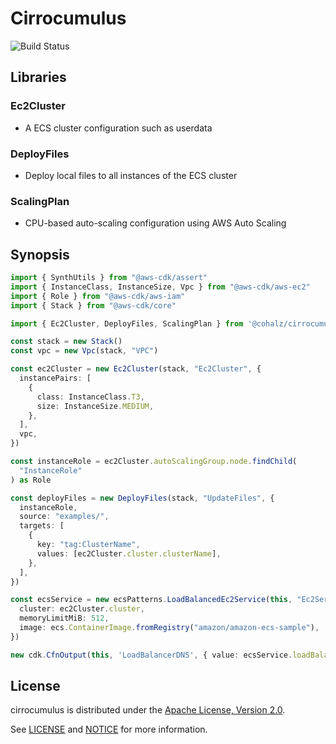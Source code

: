 # Cirrocumulus

![Build Status](https://travis-ci.org/cohalz/cirrocumulus.png?branch=master)

## Libraries
### Ec2Cluster
- A ECS cluster configuration such as userdata
### DeployFiles
- Deploy local files to all instances of the ECS cluster
### ScalingPlan
- CPU-based auto-scaling configuration using AWS Auto Scaling

## Synopsis

```typescript
import { SynthUtils } from "@aws-cdk/assert"
import { InstanceClass, InstanceSize, Vpc } from "@aws-cdk/aws-ec2"
import { Role } from "@aws-cdk/aws-iam"
import { Stack } from "@aws-cdk/core"

import { Ec2Cluster, DeployFiles, ScalingPlan } from '@cohalz/cirrocumulus'

const stack = new Stack()
const vpc = new Vpc(stack, "VPC")

const ec2Cluster = new Ec2Cluster(stack, "Ec2Cluster", {
  instancePairs: [
    {
      class: InstanceClass.T3,
      size: InstanceSize.MEDIUM,
    },
  ],
  vpc,
})

const instanceRole = ec2Cluster.autoScalingGroup.node.findChild(
  "InstanceRole"
) as Role

const deployFiles = new DeployFiles(stack, "UpdateFiles", {
  instanceRole,
  source: "examples/",
  targets: [
    {
      key: "tag:ClusterName",
      values: [ec2Cluster.cluster.clusterName],
    },
  ],
})

const ecsService = new ecsPatterns.LoadBalancedEc2Service(this, "Ec2Service", {
  cluster: ec2Cluster.cluster,
  memoryLimitMiB: 512,
  image: ecs.ContainerImage.fromRegistry("amazon/amazon-ecs-sample"),
})

new cdk.CfnOutput(this, 'LoadBalancerDNS', { value: ecsService.loadBalancer.loadBalancerDnsName })
```

## License

cirrocumulus is distributed under the [Apache License, Version 2.0](https://www.apache.org/licenses/LICENSE-2.0).

See [LICENSE](./LICENSE) and [NOTICE](./NOTICE) for more information.
